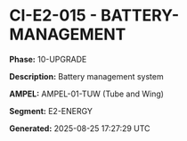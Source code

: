 # CI-E2-015 - BATTERY-MANAGEMENT

**Phase:** 10-UPGRADE

**Description:** Battery management system

**AMPEL:** AMPEL-01-TUW (Tube and Wing)

**Segment:** E2-ENERGY

**Generated:** 2025-08-25 17:27:29 UTC
